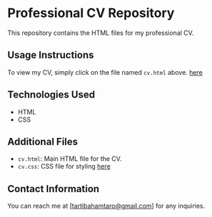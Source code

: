 # Professional CV Repository

This repository contains the HTML files for my professional CV.

## Usage Instructions

To view my CV, simply click on the file named `cv.html` above.
[here](cv.html)

## Technologies Used

- HTML
- CSS 
  

## Additional Files

- `cv.html`: Main HTML file for the CV.
- `cv.css`: CSS file for styling
  [here](cv.css)

## Contact Information

You can reach me at [tartibahamtaro@gmail.com] for any inquiries.
